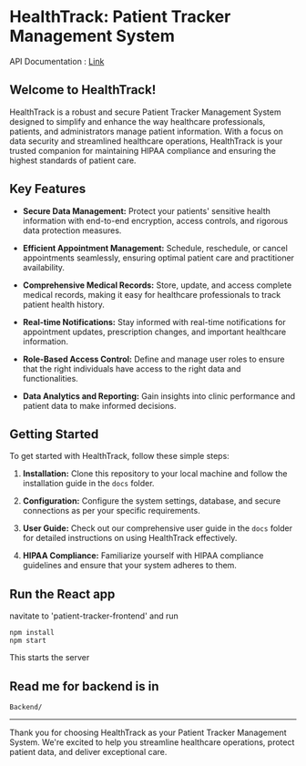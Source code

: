 # HealthTrack: Patient Tracker Management System

API Documentation : [Link](https://documenter.getpostman.com/view/31798103/2s9Ykn82CA)

## Welcome to HealthTrack!

HealthTrack is a robust and secure Patient Tracker Management System designed to simplify and enhance the way healthcare professionals, patients, and administrators manage patient information. With a focus on data security and streamlined healthcare operations, HealthTrack is your trusted companion for maintaining HIPAA compliance and ensuring the highest standards of patient care.

## Key Features

- **Secure Data Management:** Protect your patients' sensitive health information with end-to-end encryption, access controls, and rigorous data protection measures.

- **Efficient Appointment Management:** Schedule, reschedule, or cancel appointments seamlessly, ensuring optimal patient care and practitioner availability.

- **Comprehensive Medical Records:** Store, update, and access complete medical records, making it easy for healthcare professionals to track patient health history.

- **Real-time Notifications:** Stay informed with real-time notifications for appointment updates, prescription changes, and important healthcare information.

- **Role-Based Access Control:** Define and manage user roles to ensure that the right individuals have access to the right data and functionalities.

- **Data Analytics and Reporting:** Gain insights into clinic performance and patient data to make informed decisions.

## Getting Started

To get started with HealthTrack, follow these simple steps:

1. **Installation:** Clone this repository to your local machine and follow the installation guide in the `docs` folder. <WIP>

2. **Configuration:** Configure the system settings, database, and secure connections as per your specific requirements. <WIP>

3. **User Guide:** Check out our comprehensive user guide in the `docs` folder for detailed instructions on using HealthTrack effectively. <WIP>

4. **HIPAA Compliance:** Familiarize yourself with HIPAA compliance guidelines and ensure that your system adheres to them.

## Run the React app 

navitate to 'patient-tracker-frontend' and run 
```
npm install 
npm start 
```
This starts the server

## Read me for backend is in 
`Backend/`


---

Thank you for choosing HealthTrack as your Patient Tracker Management System. We're excited to help you streamline healthcare operations, protect patient data, and deliver exceptional care.

